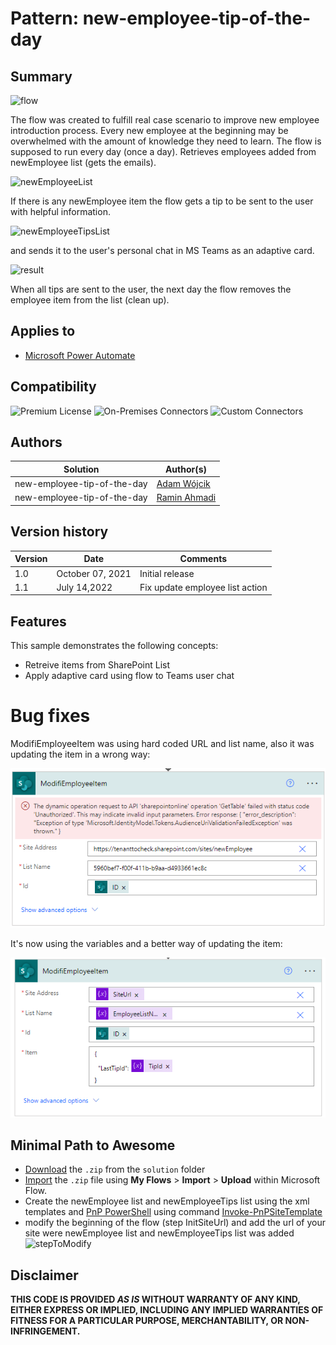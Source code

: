 # Pattern: new-employee-tip-of-the-day


## Summary

![flow](assets/flow.png "flow")

The flow was created to fulfill real case scenario to improve new employee introduction process. Every new employee at the beginning may be overwhelmed with the amount of knowledge they need to learn. The flow is supposed to run every day (once a day). Retrieves employees added from newEmployee list (gets the emails). 

![newEmployeeList](assets/newEmployeeList.jpg "newEmployeeList")

If there is any newEmployee item the flow gets a tip to be sent to the user with helpful information.

![newEmployeeTipsList](assets/newEmployeeTipsList.jpg "newEmployeeTipsList")

and sends it to the user's personal chat in MS Teams as an adaptive card.

![result](assets/result.jpg "result")

When all tips are sent to the user, the next day the flow removes the  employee item from the list (clean up).


## Applies to

* [Microsoft Power Automate](https://docs.microsoft.com/power-automate)

## Compatibility

![Premium License](https://img.shields.io/badge/Premium%20License-Not%20Required-green.svg "Premium license not required")
![On-Premises Connectors](https://img.shields.io/badge/On--Premises%20Connectors-No-green.svg "Does not use on-premise connectors")
![Custom Connectors](https://img.shields.io/badge/Custom%20Connectors-Not%20Required-green.svg "Does not use custom connectors")

## Authors

Solution|Author(s)
--------|---------
new-employee-tip-of-the-day | [Adam Wójcik](https://github.com/Adam-it)
new-employee-tip-of-the-day | [Ramin Ahmadi](https://github.com/ahmadiramin)

## Version history

Version|Date|Comments
-------|----|--------
1.0|October 07, 2021|Initial release
1.1|July 14,2022|Fix update employee list action

## Features

This sample demonstrates the following concepts:

* Retreive items from SharePoint List
* Apply adaptive card using flow to Teams user chat

# Bug fixes

ModifiEmployeeItem was using hard coded URL and list name, also it was updating the item in a wrong way:

![ModifiEmployeeItem](assets/ModifiEmployeeItemError.png)

It's now using the variables and a better way of updating the item:

![ModifiEmployeeItem](assets/ModifiEmployeeItem.png)


## Minimal Path to Awesome

* [Download](solution/NewEmployeeTips.zip) the `.zip` from the `solution` folder
* [Import](https://flow.microsoft.com/en-us/blog/import-export-bap-packages/) the `.zip` file using **My Flows** > **Import** > **Upload** within Microsoft Flow.
* Create the newEmployee list and newEmployeeTips list using the xml templates and [PnP PowerShell](https://docs.microsoft.com/en-us/powershell/sharepoint/sharepoint-pnp/sharepoint-pnp-cmdlets) using command [Invoke-PnPSiteTemplate](https://docs.microsoft.com/en-us/powershell/module/sharepoint-pnp/invoke-pnpsitetemplate?view=sharepoint-ps)
* modify the beginning of the flow (step InitSiteUrl) and add the url of your site were newEmployee list and newEmployeeTips list was added 
![stepToModify](assets/stepToModify.jpg "stepToModify")

## Disclaimer

**THIS CODE IS PROVIDED *AS IS* WITHOUT WARRANTY OF ANY KIND, EITHER EXPRESS OR IMPLIED, INCLUDING ANY IMPLIED WARRANTIES OF FITNESS FOR A PARTICULAR PURPOSE, MERCHANTABILITY, OR NON-INFRINGEMENT.**

